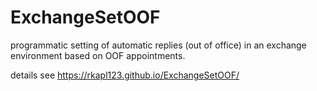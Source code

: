 # ExchangeSetOOF
programmatic setting of automatic replies (out of office) in an exchange environment based on OOF appointments.

details see https://rkapl123.github.io/ExchangeSetOOF/
